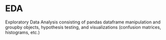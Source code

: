 # EDA

Exploratory Data Analysis consisting of pandas dataframe manipulation and groupby objects, hypothesis testing, and visualizations (confusion matrices, histograms, etc.)
